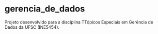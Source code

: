 # gerencia_de_dados
Projeto desenvolvido para a disciplina TTópicos Especiais em Gerência de Dados da UFSC (INE5454).
